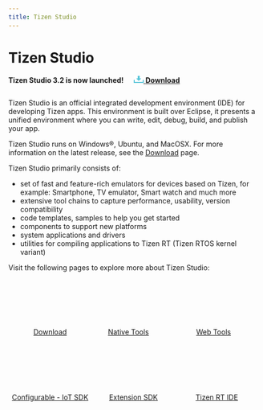 ```yaml
---
title: Tizen Studio
---
```


# Tizen Studio

**Tizen Studio 3.2 is now launched!**&nbsp;&nbsp;&nbsp;&nbsp;&nbsp;[![Download](media/ic_docs_download.png)  **Download**](https://developer.tizen.org/development/tizen-studio/download)

<style>
#main:before, #main:after {
    content: "";
    display: table;
}
.docs-ui-started [class^="docs-ui-"] {
    width: 100%; 
    height: 200px;
    padding: 0px 0;
    text-align: center;
    border: 0 none;
    border-top: 0 px solid #dadada;
    border-bottom: 0 px solid #dadada;
    box-sizing: border-box;
    position: relative;
    float: left;
    margin: 2 auto 30px;
}
.docs-ui-started [class^="docs-ui-"]>span {
    display: block;
    color: #333;
    line-height: 32px;
    position: relative;   
}
.docs-ui-star [class^="docs-ui-"] {
    width: 100%; 
    height: 200px;
    padding: 1px 0;
    text-align: center;
    border: 0 none;
    border-top: 0 px solid #dadada;
    border-bottom: 0 px solid #dadada;
    box-sizing: border-box;
    position: relative;
    float: left;
    margin: 2 auto ;
}
.docs-ui-star [class^="docs-ui-"]>span {
    display: block;
    color: #333;
    line-height: px;
    position: relative;  
}

@media (max-width: 800px)
.docs-ui-started
.docs-ui-wearable:before, 
.docs-ui-started 
.docs-ui-tv:before, 
.docs-ui-started 
.docs-ui-mobile:before, 
.docs-ui-started 
.docs-ui-widget:before, 
.docs-ui-started 
.docs-ui-ide:before, 
.docs-ui-star
.docs-ui-wear:before, 
.docs-ui-star 
.docs-ui-t:before, 
.docs-ui-start 
.docs-ui-w:before, 
.docs-ui-start 
.docs-ui-get:before, 

.docs-ui-started .docs-ui-watch:before {
    height: 85px;
    margin: 0 auto 25px;
    align: center;
    background-position: 0 6px;
}
.docs-ui-started .docs-ui-wearable:before {
    content: "";
    display: block;
    margin: auto;
    position: relative;
    width: 100px;
    height: 90px;
    background: url(./media/Download.png) no-repeat center top;
    /*Download icon*/
    background-position: 0 0 !important;
}
.docs-ui-started .docs-ui-wearable {
    width: 33%;
    padding-left: 0;
    /* border-right: 1px solid #d1d1d1; */
}
.docs-ui-started .docs-ui-t:before {
    content: "";
    margin: auto;
    position: relative;
    display: block;
    width: 85px;
    height: 90px;
    background: url(./media/RT.png) no-repeat center top;
    /*Platform*/
    background-position: 0 0 !important;
}
.docs-ui-started .docs-ui-t {
    width: 33%;
    padding-left: 0;
}
.docs-ui-started .docs-ui-wear:before {
    content: "";
    margin: auto;
    position: relative;
    display: block;
    width: 100px;
    height: 90px;
    background: url(./media/Csdk.png) no-repeat center top;
    /*configure SDK*/
    background-position: 0 0 !important;
}
.docs-ui-star .docs-ui-wear {
    width: 33%;
    padding-left: 0;
}
.docs-ui-started .docs-ui-tv:before {
    content: "";
    margin: auto;
    position: relative;
    display: block;
    width: 85px;
    height: 90px;
    background: url(./media/Tools.png) no-repeat center top;
    /*Native tools*/
    background-position: 0 0 !important;
}
.docs-ui-started .docs-ui-tv {
    width: 33%;
    padding-left: 0;
}
.docs-ui-started .docs-ui-widget:before {
    content: "";
    margin: auto;
    position: relative;
	display: block;
    width: 100px;
    height: 90px;
    background: url(./media/webtools.png) no-repeat center top;
    background-position: 0 0 !important;
    /*web tools*/
}
.docs-ui-started .docs-ui-widget {
    width: 33%;
    padding-left: 0;
    /* border-right: 1px solid #d1d1d1; */
}
.docs-ui-started .docs-ui-get:before {
    content: "";
    margin: auto;
    position: relative;
	display: block;
    width: 100px;
    height: 90px;
    background: url(./media/SDK.png) no-repeat center top;
    background-position: 0 0 !important;
    /*configurable*/
}
.docs-ui-started .docs-ui-get {
    width: 33%;
    padding-left: 0;
    /* border-right: 1px solid #d1d1d1; */
}
.docs-ui-star .docs-ui-w:before {
    content: "";
    margin: auto;
    position: relative;
	display: block;
    width: 100px;
    height: 90px;
    background: url(media/IDEp.png) no-repeat center top;
    /*RTIDE*/
    background-position: 0 0 !important;
}
.docs-ui-star .docs-ui-w {
    width: 33%;
    padding-left: 0;
    /* border-right: 1px solid #d1d1d1; */
}
}
div {
    display: block;
}

ul.a{
a.docs-btn-more {
    display: inline-block;
    font-size: 13px;
    color: #008aee;
}}
</style>

<section id ="main">

Tizen Studio is an official integrated development environment (IDE) for developing Tizen apps. This environment is built over Eclipse, it presents a unified environment where you can write, edit, debug, build, and publish your app. 

Tizen Studio runs on Windows®, Ubuntu, and MacOSX. For more information on the latest release, see the [Download](https://developer.tizen.org/development/tizen-studio/download) page.

Tizen Studio primarily consists of: 

- set of fast and feature-rich emulators for devices based on Tizen, for example: Smartphone, TV emulator, Smart watch and much more
- extensive tool chains to capture performance, usability, version compatibility
- code templates, samples to help you get started 
- components to support new platforms
- system applications and drivers 
- utilities for compiling applications to Tizen RT (Tizen RTOS kernel variant)

Visit the following pages to explore more about Tizen Studio: 
<div class="docs-ui-started">
  <div class="docs-ui-wearable">
    <span>
    <a href="https://developer.tizen.org/development/tizen-studio/download" class="docs-btn-more">Download</a>
    </span>
  </div>

  <div class="docs-ui-tv" style="padding-left: 0px;padding-right: 20px;">
    <span>
        <a href="native-tools/index.md" class="docs-btn-more">Native Tools</a><br>
    </span>
  </div>
 
   <div class="docs-ui-widget">
    <span>
    <a href="web-tools/index.md" class="docs-btn-more" style="padding-left: 0px;padding-right: 13px;">Web Tools</a>
    </span>
  </div>

<div class="docs-ui-star" style="margin-top: -71px;">
  <div class="docs-ui-wear">
    <span>
    <a href="configurable-sdk/configurable-sdk.md" class="docs-btn-more">Configurable - IoT SDK</a>
        </span>
  </div>
  <div class="docs-ui-get">
    <span>
    <a href="extension-sdk/overview.md" class="docs-btn-more">Extension SDK</a><br>
    </span>
  </div>
<div class="docs-ui-w">
    <span>
    <a href="rt-ide/overview.md" class="docs-btn-more">Tizen RT IDE</a><br>
    </span>
  </div>
</div>
</section>


